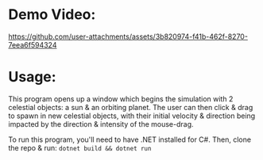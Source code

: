 # Demo Video:

https://github.com/user-attachments/assets/3b820974-f41b-462f-8270-7eea6f594324

# Usage:

This program opens up a window which begins the simulation with 2 celestial objects: a sun & an orbiting planet. The user can then click & drag to spawn in new celestial objects, with their initial velocity & direction being impacted by the direction & intensity of the mouse-drag.

To run this program, you'll need to have .NET installed for C#. Then, clone the repo & run: `dotnet build && dotnet run`